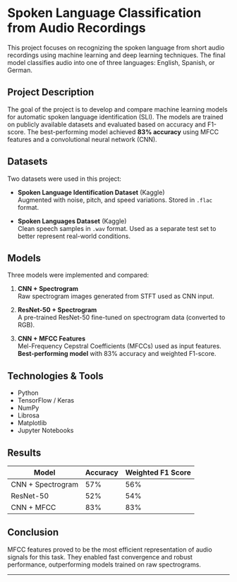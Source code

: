 # Spoken Language Classification from Audio Recordings

This project focuses on recognizing the spoken language from short audio recordings using machine learning and deep learning techniques. The final model classifies audio into one of three languages: English, Spanish, or German.

## Project Description

The goal of the project is to develop and compare machine learning models for automatic spoken language identification (SLI). The models are trained on publicly available datasets and evaluated based on accuracy and F1-score. The best-performing model achieved **83% accuracy** using MFCC features and a convolutional neural network (CNN).

## Datasets

Two datasets were used in this project:

- **Spoken Language Identification Dataset** (Kaggle)  
  Augmented with noise, pitch, and speed variations. Stored in `.flac` format.

- **Spoken Languages Dataset** (Kaggle)  
  Clean speech samples in `.wav` format. Used as a separate test set to better represent real-world conditions.

## Models

Three models were implemented and compared:

1. **CNN + Spectrogram**  
   Raw spectrogram images generated from STFT used as CNN input.

2. **ResNet-50 + Spectrogram**  
   A pre-trained ResNet-50 fine-tuned on spectrogram data (converted to RGB).

3. **CNN + MFCC Features**  
   Mel-Frequency Cepstral Coefficients (MFCCs) used as input features.  
   **Best-performing model** with 83% accuracy and weighted F1-score.

## Technologies & Tools

- Python
- TensorFlow / Keras
- NumPy
- Librosa
- Matplotlib
- Jupyter Notebooks

## Results

| Model            | Accuracy | Weighted F1 Score |
|------------------|----------|-------------------|
| CNN + Spectrogram| 57%      | 56%               |
| ResNet-50        | 52%      | 54%               |
| CNN + MFCC       | 83%      | 83%               |

## Conclusion

MFCC features proved to be the most efficient representation of audio signals for this task. They enabled fast convergence and robust performance, outperforming models trained on raw spectrograms.

---


